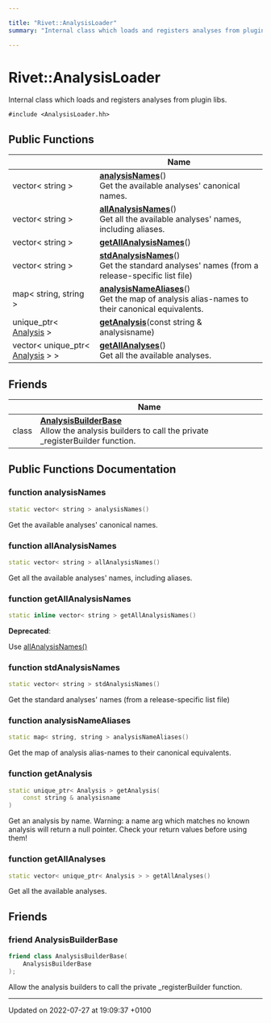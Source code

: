```yaml
---

title: "Rivet::AnalysisLoader"
summary: "Internal class which loads and registers analyses from plugin libs. "

---
```


# Rivet::AnalysisLoader



Internal class which loads and registers analyses from plugin libs. 


`#include <AnalysisLoader.hh>`

## Public Functions

|                | Name           |
| -------------- | -------------- |
| vector< string > | **[analysisNames](http://example.org/classes/classrivet_1_1analysisloader/#function-analysisnames)**()<br>Get the available analyses' canonical names.  |
| vector< string > | **[allAnalysisNames](http://example.org/classes/classrivet_1_1analysisloader/#function-allanalysisnames)**()<br>Get all the available analyses' names, including aliases.  |
| vector< string > | **[getAllAnalysisNames](http://example.org/classes/classrivet_1_1analysisloader/#function-getallanalysisnames)**() |
| vector< string > | **[stdAnalysisNames](http://example.org/classes/classrivet_1_1analysisloader/#function-stdanalysisnames)**()<br>Get the standard analyses' names (from a release-specific list file)  |
| map< string, string > | **[analysisNameAliases](http://example.org/classes/classrivet_1_1analysisloader/#function-analysisnamealiases)**()<br>Get the map of analysis alias-names to their canonical equivalents.  |
| unique_ptr< <a href="http://example.org/classes/classrivet_1_1analysis/">Analysis</a> > | **[getAnalysis](http://example.org/classes/classrivet_1_1analysisloader/#function-getanalysis)**(const string & analysisname) |
| vector< unique_ptr< <a href="http://example.org/classes/classrivet_1_1analysis/">Analysis</a> > > | **[getAllAnalyses](http://example.org/classes/classrivet_1_1analysisloader/#function-getallanalyses)**()<br>Get all the available analyses.  |

## Friends

|                | Name           |
| -------------- | -------------- |
| class | **[AnalysisBuilderBase](http://example.org/classes/classrivet_1_1analysisloader/#friend-analysisbuilderbase)** <br>Allow the analysis builders to call the private _registerBuilder function.  |

## Public Functions Documentation

### function analysisNames

```cpp
static vector< string > analysisNames()
```

Get the available analyses' canonical names. 

### function allAnalysisNames

```cpp
static vector< string > allAnalysisNames()
```

Get all the available analyses' names, including aliases. 

### function getAllAnalysisNames

```cpp
static inline vector< string > getAllAnalysisNames()
```


**Deprecated**: 

Use <a href="http://example.org/classes/classrivet_1_1analysisloader/#function-allanalysisnames">allAnalysisNames()</a>

### function stdAnalysisNames

```cpp
static vector< string > stdAnalysisNames()
```

Get the standard analyses' names (from a release-specific list file) 

### function analysisNameAliases

```cpp
static map< string, string > analysisNameAliases()
```

Get the map of analysis alias-names to their canonical equivalents. 

### function getAnalysis

```cpp
static unique_ptr< Analysis > getAnalysis(
    const string & analysisname
)
```


Get an analysis by name. Warning: a name arg which matches no known analysis will return a null pointer. Check your return values before using them! 


### function getAllAnalyses

```cpp
static vector< unique_ptr< Analysis > > getAllAnalyses()
```

Get all the available analyses. 

## Friends

### friend AnalysisBuilderBase

```cpp
friend class AnalysisBuilderBase(
    AnalysisBuilderBase 
);
```

Allow the analysis builders to call the private _registerBuilder function. 

-------------------------------

Updated on 2022-07-27 at 19:09:37 +0100